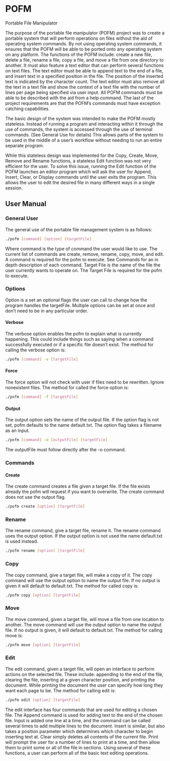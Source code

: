 # POFM
Portable File Manipulator

The purpose of the portable file manipulator (POFM) project was to create a portable system that will perform operations on files without the aid of operating system commands. By not using operating system commands, it ensures that the POFM will be able to be ported onto any operating system on any platform. The functions of the POFM include: create a new file, delete a file, rename a file, copy a file, and move a file from one directory to another. It must also feature a text editor that can perform several functions on text files. The text editor must be able to append text to the end of a file, and insert text in a specified position in the file. The position of the inserted text is indicated by the character count. The text editor must also remove all the text in a text file and show the context of a text file with the number of lines per page being specified via user input. All POFM commands must be able to be described with the aid from a help command. The last of the project requirements are that the POFM’s commands must have exception catching capabilities.  

The basic design of the system was intended to make the POFM mostly stateless. Instead of running a program and interacting within it through the use of commands, the system is accessed through the use of terminal commands. (See General Use for details) This allows parts of the system to be used in the middle of a user’s workflow without needing to run an entire separate program. 

While this stateless design was implemented for the Copy, Create, Move, Remove and Rename functions, a stateless Edit function was not very efficient for the user. To solve this issue, running the Edit function of the POFM launches an editor program which will ask the user for Append, Insert, Clear, or Display commands until the user exits the program. This allows the user to edit the desired file in many different ways in a single session. 


## User Manual

### General User

The general use of the portable file management system is as follows:

```sh
./pofm [command] [option] [targetFile]
```
Where command is the type of command the user would like to use.  The current list of commands are create, remove, rename, copy, move, and edit.  A command is required for the pofm to execute.  See Commands for an in depth description of each command. Target File is the name of the file the user currently wants to operate on.  The Target File is required for the pofm to execute.


### Options

Option is a set an optional flags the user can call to change how the program handles the targetFile.  Multiple options can be set at once and don’t need to be in any particular order.

#### Verbose

The verbose option enables the pofm to explain what is currently happening.  This could include things such as saying when a command successfully executed or if a specific file doesn’t exist. The method for calling the verbose option is:

```sh
./pofm [command] -v [targetFile]
```

#### Force

The force option will not check with user if files need to be rewritten.  Ignore nonexistent files.  The method for called the force option is:

```sh
./pofm [command] -f [targetFile]
```

#### Output

The output option sets the name of the output file.  If the option flag is not set, pofm defaults to the name default.txt.  The option flag takes a filename as an input.

```sh
./pofm [command] -o [outputFile] [targetFile]
```
The outputFile must follow directly after the -o command.

### Commands

#### Create

The create command creates a file given a target file.  If the file exists already the pofm will request if you want to overwrite.  The create command does not use the output flag.

```sh
./pofm create [option] [targetFile]
```

### Rename

The rename command, give a target file, rename it.  The rename command uses the output option.  If the output option is not used the name default.txt is used instead. 

```sh
./pofm rename [option] [targetFile]
```

### Copy

The copy command, give a target file, will make a copy of it.  The copy command will use the output option to name the output file.  If no output is given it will default to default.txt.  The method for called copy is:

```sh
./pofm copy [option] [targetFile]
```

### Move

The move command, given a target file, will move a file from one location to another.  The move command will use the output option to name the output file.  If no output is given, it will default to default.txt.  The method for calling move is:

```sh
./pofm move [option] [targetFile]
```

### Edit

The edit command, given a target file, will open an interface to perform actions on the selected file.  These include: appending to the end of the file, clearing the file, inserting at a given character position, and printing the document.  While printing the document the user can specify how long they want each page to be.  The method for calling edit is:

```sh
./pofm edit [option] [targetFile]
```

The edit interface has four commands that are used for editing a chosen file. The Append command is used for adding text to the end of the chosen file. Input is added one line at a time, and the command can be called several times to add multiple lines to the document. Insert is similar, but also takes a position parameter which determines which character to begin inserting text at. Clear simply deletes all contents of the current file. Print will prompt the user for a number of lines to print at a time, and then allow them to print some or all of the file in sections. Using several of these functions, a user can perform all of the basic text editing operations. 

